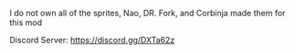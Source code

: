 I do not own all of the sprites, Nao, DR. Fork, and Corbinja made them for this mod

Discord Server: 
https://discord.gg/DXTa62z
